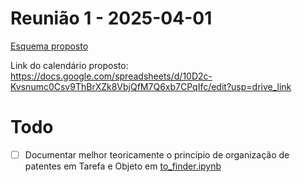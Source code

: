 # Reunião 1 - 2025-04-01
[Esquema proposto](meeting-notes/excalidraw-2025-04-01.excalidraw)

Link do calendário proposto: https://docs.google.com/spreadsheets/d/10D2c-Kvsnumc0Csv9ThBrXZk8VbjQfM7Q6xb7CPqIfc/edit?usp=drive_link

# Todo
- [ ] Documentar melhor teoricamente o princípio de organização de patentes em Tarefa e Objeto em [to_finder.ipynb](../notebooks/experiments/to_finder.ipynb)